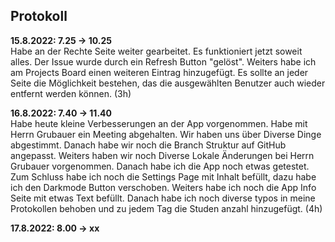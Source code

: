## Protokoll

**15.8.2022: 7.25 -> 10.25** <br>
Habe an der Rechte Seite weiter gearbeitet. Es funktioniert jetzt soweit alles. Der Issue wurde durch ein Refresh Button "gelöst". Weiters habe ich am Projects Board einen weiteren Eintrag hinzugefügt. Es sollte an jeder Seite die Möglichkeit bestehen, das die ausgewählten Benutzer auch wieder entfernt werden können. (3h)


**16.8.2022: 7.40 -> 11.40** <br>
Habe heute kleine Verbesserungen an der App vorgenommen. Habe mit Herrn Grubauer ein Meeting abgehalten. Wir haben uns über Diverse Dinge abgestimmt. Danach habe wir noch die Branch Struktur auf GitHub angepasst. Weiters haben wir noch Diverse Lokale Änderungen bei Herrn Grubauer vorgenommen. Danach habe ich die App noch etwas getestet. Zum Schluss habe ich noch die Settings Page mit Inhalt befüllt, dazu habe ich den Darkmode Button verschoben. Weiters habe ich noch die App Info Seite mit etwas Text befüllt. Danach habe ich noch diverse typos in meine Protokollen behoben und zu jedem Tag die Studen anzahl hinzugefügt. (4h)

**17.8.2022: 8.00 -> xx** <br>
